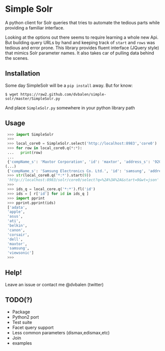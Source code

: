Simple Solr
===========

A python client for Solr queries that tries to automate the tedious parts while providing a familiar interface.  

Looking at the options out there seems to require learning a whole new Api. But building query URLs by hand and keeping track of `start` and `rows` was tedious and error prone. This library provides fluent interface (JQuery style) that mimics Solr parameter names. It also takes car of pulling data behind the scenes.


Installation
------------

Some day SimpleSolr will be a `pip install` away. But for know:

```
$ wget https://raw2.github.com/dvbalen/simple-solr/master/SimpleSolr.py  
```

And place `SimpleSolr.py` somewhere in your python library path

Usage
-----

```python
 >>> import SimpleSolr
 >>>
 >>> local_core0 = SimpleSolr.select('http://localhost:8983','core0')
 >>> for row in local_core0.q(*:*):
 ...   print(row) 
 ... 
 {'compName_s': 'Maxtor Corporation', 'id': 'maxtor', 'address_s': '920 Disc Drive Scotts Valley, CA 95066', '_version_': 1456990903946182656}
(...)
 {'compName_s': 'Samsung Electronics Co. Ltd.', 'id': 'samsung', 'address_s': '105 Challenger Rd. Ridgefield Park, NJ 07660-0511', '_version_': 1456990903946182657}
 >>> str(local_core0.q('*:*').start(9))
 'http://localhost:8983/solr/core0/select?q=%2A%3A%2A&start=9&wt=json'
 >>> 
 >>> ids_q = local_core.q('*:*').fl('id')
 >>> ids = [ r['id'] for id in ids_q ]
 >>> import pprint
 >>> pprint.pprint(ids)
 ['adata',
 'apple',
 'asus',
 'ati',
 'belkin',
 'canon',
 'corsair',
 'dell',
 'maxtor',
 'samsung',
 'viewsonic']
 >>>
```


Help!
----

Leave an issue or contact me @dvbalen (twitter)

TODO(?)
----

 * Package
 * Python2 port
 * Test suite
 * Facet query support
 * Less common parameters (dismax,edismax,etc)
 * Join
 * examples
